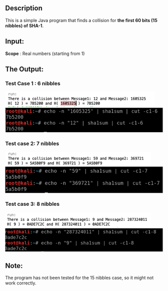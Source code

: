 ## Description 
This is a simple Java program that finds a collision for **the first 60 bits (15 nibbles) of SHA-1**. 

## Input: 
**Scope** : Real numbers (starting from 1)

## The Output:

### Test Case 1 : 6 nibbles
![6 nibbles](https://raw.githubusercontent.com/0xb1tByte/Postgraduate/master/Assignments/SHA1Collision/6-1.png)
![6 nibbles](https://raw.githubusercontent.com/0xb1tByte/Postgraduate/master/Assignments/SHA1Collision/6-2.png)


### Test case 2: 7 nibbles
![7 nibbles](https://raw.githubusercontent.com/0xb1tByte/Postgraduate/master/Assignments/SHA1Collision/7-1.png)
![7 nibbles](https://raw.githubusercontent.com/0xb1tByte/Postgraduate/master/Assignments/SHA1Collision/7-2.png)


### Test case 3: 8 nibbles
![8 nibbles](https://raw.githubusercontent.com/0xb1tByte/Postgraduate/master/Assignments/SHA1Collision/8-1.png)
![8 nibbles](https://raw.githubusercontent.com/0xb1tByte/Postgraduate/master/Assignments/SHA1Collision/8-2.png)


## Note: 
The program has not been tested for the 15 nibbles case, so it might not work correctly.
